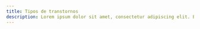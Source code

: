 ```yaml
---
title: Tipos de transtornos
description: Lorem ipsum dolor sit amet, consectetur adipiscing elit. Etiam eu turpis molestie, dictum est.
---
```

